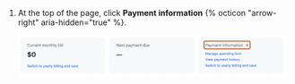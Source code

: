 1. At the top of the page, click **Payment information** {% octicon "arrow-right" aria-hidden="true" %}.

   ![Screenshot of the summary section of the billing settings page for an organization. A link, labeled "Payment information", is highlighted with an orange outline.](/assets/images/help/billing/update_payment_method_org.png)
